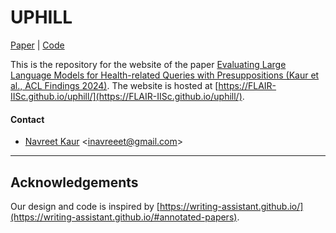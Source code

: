 # UPHILL 

[Paper](https://arxiv.org/abs/2312.08800) | [Code](https://github.com/navreeetkaur/UPHILL)

This is the repository for the website of the paper [Evaluating Large Language Models for Health-related Queries with Presuppositions (Kaur et al., ACL Findings 2024)](https://arxiv.org/abs/2312.08800). The website is hosted at [https://FLAIR-IISc.github.io/uphill/](https://FLAIR-IISc.github.io/uphill/).

#### Contact

* [Navreet Kaur](https://navreeetkaur.github.io) \<inavreeet@gmail.com\>

---

## Acknowledgements

Our design and code is inspired by [https://writing-assistant.github.io/](https://writing-assistant.github.io/#annotated-papers). 
